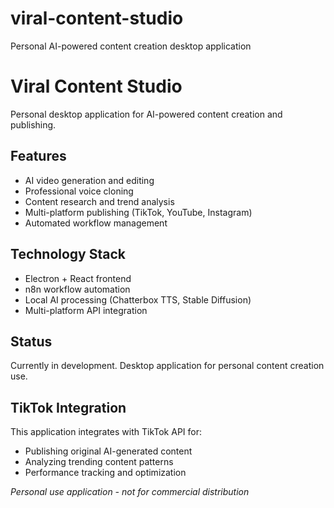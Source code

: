 # viral-content-studio
Personal AI-powered content creation desktop application
# Viral Content Studio

Personal desktop application for AI-powered content creation and publishing.

## Features
- AI video generation and editing
- Professional voice cloning
- Content research and trend analysis  
- Multi-platform publishing (TikTok, YouTube, Instagram)
- Automated workflow management

## Technology Stack
- Electron + React frontend
- n8n workflow automation
- Local AI processing (Chatterbox TTS, Stable Diffusion)
- Multi-platform API integration

## Status
Currently in development. Desktop application for personal content creation use.

## TikTok Integration
This application integrates with TikTok API for:
- Publishing original AI-generated content
- Analyzing trending content patterns
- Performance tracking and optimization

*Personal use application - not for commercial distribution*
